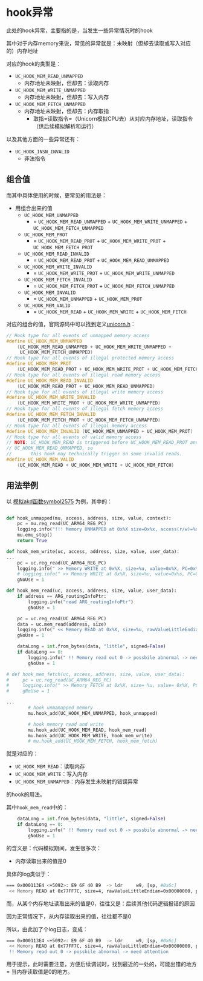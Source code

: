 # hook异常

此处的hook异常，主要指的是，当发生一些异常情况时的hook

其中对于内存memory来说，常见的异常就是：未映射（但却去读取或写入对应的）内存地址

对应的hook的类型是：

* `UC_HOOK_MEM_READ_UNMAPPED`
  * 内存地址未映射，但却去：读取内存
* `UC_HOOK_MEM_WRITE_UNMAPPED`
  * 内存地址未映射，但却去：写入内存
* `UC_HOOK_MEM_FETCH_UNMAPPED`
  * 内存地址未映射，但却去：内存取指
    * 取指=读取指令=（Unicorn模拟CPU去）从对应内存地址，读取指令（供后续模拟解析和运行）

以及其他方面的一些异常还有：

* `UC_HOOK_INSN_INVALID`
  * 非法指令

## 组合值

而其中具体使用的时候，更常见的用法是：

* 用组合出来的值
  * `UC_HOOK_MEM_UNMAPPED`
    * = `UC_HOOK_MEM_READ_UNMAPPED` + `UC_HOOK_MEM_WRITE_UNMAPPED` + `UC_HOOK_MEM_FETCH_UNMAPPED`
  * `UC_HOOK_MEM_PROT`
    * = `UC_HOOK_MEM_READ_PROT` + `UC_HOOK_MEM_WRITE_PROT` + `UC_HOOK_MEM_FETCH_PROT`
  * `UC_HOOK_MEM_READ_INVALID`
    * = `UC_HOOK_MEM_READ_PROT` + `UC_HOOK_MEM_READ_UNMAPPED`
  * `UC_HOOK_MEM_WRITE_INVALID`
    * = `UC_HOOK_MEM_WRITE_PROT` + `UC_HOOK_MEM_WRITE_UNMAPPED`
  * `UC_HOOK_MEM_FETCH_INVALID`
    * = `UC_HOOK_MEM_FETCH_PROT` + `UC_HOOK_MEM_FETCH_UNMAPPED`
  * `UC_HOOK_MEM_INVALID`
    * = `UC_HOOK_MEM_UNMAPPED` + `UC_HOOK_MEM_PROT`
  * `UC_HOOK_MEM_VALID`
    * = `UC_HOOK_MEM_READ` + `UC_HOOK_MEM_WRITE` + `UC_HOOK_MEM_FETCH`

对应的组合的值，官网源码中可以找到定义[unicorn.h](https://github.com/unicorn-engine/unicorn/blob/master/include/unicorn/unicorn.h)：

```c
// Hook type for all events of unmapped memory access
#define UC_HOOK_MEM_UNMAPPED                                                   \
    (UC_HOOK_MEM_READ_UNMAPPED + UC_HOOK_MEM_WRITE_UNMAPPED +                  \
     UC_HOOK_MEM_FETCH_UNMAPPED)
// Hook type for all events of illegal protected memory access
#define UC_HOOK_MEM_PROT                                                       \
    (UC_HOOK_MEM_READ_PROT + UC_HOOK_MEM_WRITE_PROT + UC_HOOK_MEM_FETCH_PROT)
// Hook type for all events of illegal read memory access
#define UC_HOOK_MEM_READ_INVALID                                               \
    (UC_HOOK_MEM_READ_PROT + UC_HOOK_MEM_READ_UNMAPPED)
// Hook type for all events of illegal write memory access
#define UC_HOOK_MEM_WRITE_INVALID                                              \
    (UC_HOOK_MEM_WRITE_PROT + UC_HOOK_MEM_WRITE_UNMAPPED)
// Hook type for all events of illegal fetch memory access
#define UC_HOOK_MEM_FETCH_INVALID                                              \
    (UC_HOOK_MEM_FETCH_PROT + UC_HOOK_MEM_FETCH_UNMAPPED)
// Hook type for all events of illegal memory access
#define UC_HOOK_MEM_INVALID (UC_HOOK_MEM_UNMAPPED + UC_HOOK_MEM_PROT)
// Hook type for all events of valid memory access
// NOTE: UC_HOOK_MEM_READ is triggered before UC_HOOK_MEM_READ_PROT and
// UC_HOOK_MEM_READ_UNMAPPED, so
//       this hook may technically trigger on some invalid reads.
#define UC_HOOK_MEM_VALID                                                      \
    (UC_HOOK_MEM_READ + UC_HOOK_MEM_WRITE + UC_HOOK_MEM_FETCH)
```

## 用法举例

以 [模拟akd函数symbol2575](../../../examples/example_akd_symbol2575.md) 为例，其中的：

```py

def hook_unmapped(mu, access, address, size, value, context):
    pc = mu.reg_read(UC_ARM64_REG_PC)
    logging.info("!!! Memory UNMAPPED at 0x%X size=0x%x, access(r/w)=%d, value=0x%X, PC=0x%X", address, size, access, value, pc)
    mu.emu_stop()
    return True

def hook_mem_write(uc, access, address, size, value, user_data):
...
    pc = uc.reg_read(UC_ARM64_REG_PC)
    logging.info(" >> Memory WRITE at 0x%X, size=%u, value=0x%X, PC=0x%X", address, size, value, pc)
    # logging.info(" >> Memory WRITE at 0x%X, size=%u, value=0x%s, PC=0x%X", address, size, value.to_bytes(8, "little").hex(), pc))
    gNoUse = 1

def hook_mem_read(uc, access, address, size, value, user_data):
    if address == ARG_routingInfoPtr:
        logging.info("read ARG_routingInfoPtr")
        gNoUse = 1

    pc = uc.reg_read(UC_ARM64_REG_PC)
    data = uc.mem_read(address, size)
    logging.info(" << Memory READ at 0x%X, size=%u, rawValueLittleEndian=0x%s, pc=0x%X", address, size, data.hex(), pc)
    gNoUse = 1

    dataLong = int.from_bytes(data, "little", signed=False)
    if dataLong == 0:
        logging.info(" !! Memory read out 0 -> possbile abnormal -> need attention")
        gNoUse = 1

# def hook_mem_fetch(uc, access, address, size, value, user_data):
#     pc = uc.reg_read(UC_ARM64_REG_PC)
#     logging.info(" >> Memory FETCH at 0x%X, size= %u, value= 0x%X, PC= 0x%X", address, size, value, pc))
#     gNoUse = 1

...
        # hook unmamapped memory
        mu.hook_add(UC_HOOK_MEM_UNMAPPED, hook_unmapped)

        # hook memory read and write
        mu.hook_add(UC_HOOK_MEM_READ, hook_mem_read)
        mu.hook_add(UC_HOOK_MEM_WRITE, hook_mem_write)
        # mu.hook_add(UC_HOOK_MEM_FETCH, hook_mem_fetch)
```

就是对应的：

* `UC_HOOK_MEM_READ`：读取内存
* `UC_HOOK_MEM_WRITE`：写入内存
* `UC_HOOK_MEM_UNMAPPED`：内存发生未映射的错误异常

的hook的用法。

其中`hook_mem_read`中的：

```py
    dataLong = int.from_bytes(data, "little", signed=False)
    if dataLong == 0:
        logging.info(" !! Memory read out 0 -> possbile abnormal -> need attention")
        gNoUse = 1
```

的含义是：代码模拟期间，发生很多次：

* 内存读取出来的值是0

具体的log类似于：

```bash
=== 0x000113E4 <+5092>: E9 6F 40 B9  -> ldr     w9, [sp, #0x6c]
 << Memory READ at 0x77FF7C, size=4, rawValueLittleEndian=0x00000000, pc=0x113E4
```

而，从某个内存地址读取出来的值是0，往往又是：后续其他代码逻辑报错的原因

因为正常情况下，从内存读取出来的值，往往都不是0

所以，由此加了个log日志，变成：

```bash
=== 0x000113E4 <+5092>: E9 6F 40 B9  -> ldr     w9, [sp, #0x6c]
 << Memory READ at 0x77FF7C, size=4, rawValueLittleEndian=0x00000000, pc=0x113E4
 !! Memory read out 0 -> possbile abnormal -> need attention
```

用于提示，此时需要注意，方便后续调试时，找到最近的一处的，可能出错的地方 = 当内存读取值是0的地方。
